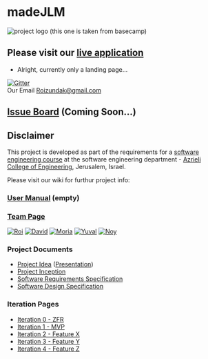 # madeJLM


![project logo (this one is taken from basecamp)](https://github.com/RoiZundak/madeJLM-Company/blob/master/Doc/logo.png)

## Please visit our [live application](https://demo.reactstarterkit.com/)
- Alright, currently only a landing page...

[![Gitter](https://badges.gitter.im/RoiZundak/madeJLM-Company.svg)](https://gitter.im/RoiZundak/madeJLM-Company?utm_source=badge&utm_medium=badge&utm_campaign=pr-badge)
<br />
Our Email
Roizundak@gmail.com

## [Issue Board](https://huboard.com/robi-y/seproject-team-template#/) (Coming Soon...)

## Disclaimer
This project is developed as part of the requirements for a [software engineering course](https://github.com/jce-il/se-class/wiki) at the software engineering department - [Azrieli College of Engineering](http://www.jce.ac.il/), Jerusalem, Israel.

Please visit our wiki for furthur project info: 

### [User Manual](../../wiki/user-manual) (empty)

### [Team Page](../../wiki/team)
[![Roi](https://github.com/RoiZundak/madeJLM-Company/blob/master/Doc/roi.jpg)](https://github.com/RoiZundak)
[![David](https://github.com/RoiZundak/madeJLM-Company/blob/master/Doc/david.jpg)](https://github.com/DavidOhayonSe)
[![Moria](https://github.com/RoiZundak/madeJLM-Company/blob/master/Doc/moria.jpg)](https://github.com/moriatu)
[![Yuval](https://github.com/RoiZundak/madeJLM-Company/blob/master/Doc/yuval.jpg)](https://github.com/yuval66)
[![Noy](https://github.com/RoiZundak/madeJLM-Company/blob/master/Doc/noy.jpg)](https://github.com/noyBarak)


### Project Documents
- [Project Idea](docs/idea.pdf) ([Presentation](docs/idea-slides.pdf))
- [Project Inception](../../wiki/inception)
- [Software Requirements Specification](../../wiki/srs)
- [Software Design Specification](../../wiki/sds)

### Iteration Pages
- [Iteration 0 - ZFR](../../wiki/iter0-zfr)
- [Iteration 1 - MVP]()
- [Iteration 2 - Feature X]()
- [Iteration 3 - Feature Y]()
- [Iteration 4 - Feature Z]()



